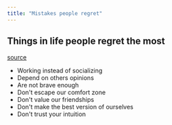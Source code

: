 ```yaml
---
title: "Mistakes people regret"
---
```


## Things in life people regret the most

[source](https://www.startitup.sk/placu-ked-je-uz-neskoro-toto-je-7-zivotnych-chyb-ktore-ludia-najcastejsie-trpko-olutuju/)

- Working instead of socializing
- Depend on others opinions
- Are not brave enough
- Don't escape our comfort zone
- Don't value our friendships
- Don't make the best version of ourselves
- Don't trust your intuition